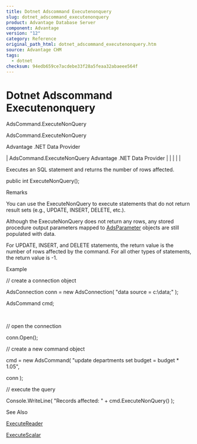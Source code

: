 ```yaml
---
title: Dotnet Adscommand Executenonquery
slug: dotnet_adscommand_executenonquery
product: Advantage Database Server
component: Advantage
version: "12"
category: Reference
original_path_html: dotnet_adscommand_executenonquery.htm
source: Advantage CHM
tags:
  - dotnet
checksum: 94edb659ce7acdebe33f28a5feaa32abaeee564f
---
```


# Dotnet Adscommand Executenonquery

AdsCommand.ExecuteNonQuery

AdsCommand.ExecuteNonQuery

Advantage .NET Data Provider

| AdsCommand.ExecuteNonQuery  Advantage .NET Data Provider |  |  |  |  |

Executes an SQL statement and returns the number of rows affected.

public int ExecuteNonQuery();

Remarks

You can use the ExecuteNonQuery to execute statements that do not return result sets (e.g., UPDATE, INSERT, DELETE, etc.).

Although the ExecuteNonQuery does not return any rows, any stored procedure output parameters mapped to [AdsParameter](dotnet_adsparameter.md) objects are still populated with data.

For UPDATE, INSERT, and DELETE statements, the return value is the number of rows affected by the command. For all other types of statements, the return value is -1.

Example

// create a connection object

AdsConnection conn = new AdsConnection( "data source = c:\\data;" );

AdsCommand cmd;

 

// open the connection

conn.Open();

// create a new command object

cmd = new AdsCommand( "update departments set budget = budget \* 1.05",

conn );

// execute the query

Console.WriteLine( "Records affected: " + cmd.ExecuteNonQuery() );

See Also

[ExecuteReader](dotnet_adscommand_executereader.md)

[ExecuteScalar](dotnet_adscommand_executescalar.md)
